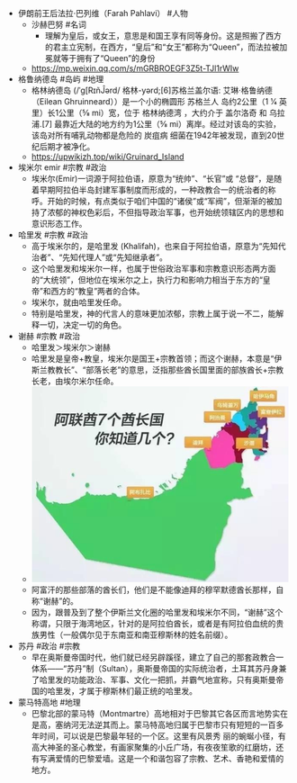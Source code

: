 - 伊朗前王后法拉·巴列维（Farah Pahlavi） #人物
	- 沙赫巴努 #名词
		- 理解为皇后，或女王，意思是和国王享有同等身份。这是照搬了西方的君主立宪制，在西方，“皇后”和“女王”都称为“Queen”，而法拉被加冕就等于拥有了“Queen”的身份
	- https://mp.weixin.qq.com/s/mGRBROEGF3Z5t-TJl1rWIw
- 格鲁纳德岛 #岛屿 #地理
	- 格林纳德岛 (/ˈɡ[RɪñĴərd/ 格林-yərd;[6]苏格兰盖尔语: 艾琳·格鲁纳德（Eilean Ghruinneard））是一个小的椭圆形 苏格兰人 岛约2公里（1 1⁄4 英里）长1公里（5⁄8 mi）宽，位于 格林纳德湾 ，大约介于 盖尔洛奇 和 乌拉浦.[7] 最靠近大陆的地方约为1公里（5⁄8 mi）离岸。经过对该岛的实验，该岛对所有哺乳动物都是危险的 炭疽病 细菌在1942年被发现，直到20世纪后期才被净化。
	- https://upwikizh.top/wiki/Gruinard_Island
- 埃米尔 emir #宗教 #政治
	- 埃米尔(Emir)一词源于阿拉伯语，原意为“统帅”、“长官”或 “总督”，是随着早期阿拉伯半岛封建军事制度而形成的，一种政教合一的统治者的称呼。开始的时候，有点类似于咱们中国的“诸侯”或“军阀”，但渐渐的被加持了浓郁的神权色彩后，不但指导政治军事，也开始统领辖区内的思想和意识形态工作。
- 哈里发 #宗教 #政治
	- 高于埃米尔的，是哈里发 (Khalifah)，也来自于阿拉伯语，原意为“先知代治者”、“先知代理人”或“先知继承者”。
	- 这个哈里发和埃米尔一样，也属于世俗政治军事和宗教意识形态两方面的“大统领”，但地位在埃米尔之上，执行力和影响力相当于东方的“皇帝”和西方的“教皇”两者的合体。
	- 埃米尔，就由哈里发任命。
	- 特别是哈里发，神的代言人的意味更加浓郁，宗教上属于说一不二，能解释一切，决定一切的角色。
- 谢赫 #宗教 #政治
	- 哈里发＞埃米尔＞谢赫
	- 哈里发是皇帝+教皇，埃米尔是国王+宗教首领；而这个谢赫，本意是“伊斯兰教教长”、“部落长老”的意思，泛指那些酋长国里面的部族酋长+宗教长老，由埃尔米尔任命。
	- ![image.png](../assets/image_1661304569749_0.png)
	- 阿富汗的那些部落的酋长们，他们是不能像迪拜的穆罕默德酋长那样，自称“谢赫”的。
	- 因为，跟普及到了整个伊斯兰文化圈的哈里发和埃米尔不同，“谢赫”这个称谓，只限于海湾地区，针对的是阿拉伯酋长，或者是有阿拉伯血统的贵族男性（一般偶尔见于东南亚和南亚穆斯林的姓名前缀）。
- 苏丹 #政治 #宗教
	- 早在奥斯曼帝国时代，他们就已经另辟蹊径，建立了自己的那套政教合一体系——“苏丹”制（Sultan），奥斯曼帝国的实际统治者，土耳其苏丹身兼了哈里发的功能政治、军事、文化一把抓，并霸气地宣称，只有奥斯曼帝国的哈里发，才属于穆斯林们最正统的哈里发。
- 蒙马特高地 #地理
	- 巴黎北部的蒙马特（Montmartre）高地相对于巴黎其它各区而言地势实在是高，塞纳河无法逆其而上。蒙马特高地归属于巴黎市只有短短的一百多年时间，可以说是巴黎最年轻的一个区。这里有风景秀 丽的蜿蜒小径，有高大神圣的圣心教堂，有画家聚集的小丘广场，有夜夜笙歌的红磨坊，还有写满爱情的巴黎爱墙。这是一个和谐包容了宗教、艺术、香艳和爱情的地方。